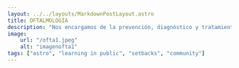 ```yaml
---
layout: ../../layouts/MarkdownPostLayout.astro
title: OFTALMOLOGÍA
description: "Nos encargamos de la prevención, diagnóstico y tratamiento de enfermedades oculares y problemas de visión."
image:
    url: "/ofta1.jpeg"
    alt: "imagenofta1"
tags: ["astro", "learning in public", "setbacks", "community"]
---
```


